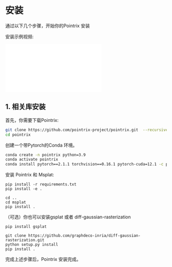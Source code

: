 # 安装
通过以下几个步骤，开始你的Pointrix 安装

安装示例视频:
<iframe src="//player.bilibili.com/player.html?isOutside=true&aid=112955291141260&bvid=BV13uYyeHE8c&cid=500001648459184&p=1" scrolling="no" border="0" frameborder="no" framespacing="0" allowfullscreen="true"></iframe>

## 1. 相关库安装

首先，你需要下载Pointrix:

```bash
git clone https://github.com/pointrix-project/pointrix.git  --recursive
cd pointrix
```

创建一个带Pytorch的Conda 环境。

```bash
conda create -n pointrix python=3.9
conda activate pointrix
conda install pytorch==2.1.1 torchvision==0.16.1 pytorch-cuda=12.1 -c pytorch -c nvidia
```

安装 Pointrix 和 Msplat:

```
pip install -r requirements.txt
pip install -e .

cd ..
cd msplat
pip install .
```

（可选）你也可以安装gsplat 或者 diff-gaussian-rasterization

```
pip install gsplat

git clone https://github.com/graphdeco-inria/diff-gaussian-rasterization.git
python setup.py install
pip install .
```

完成上述步骤后，Pointrix 安装完成。